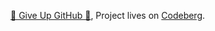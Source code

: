 [🚨 Give Up GitHub 🚨](https://GiveUpGitHub.org), Project lives on [Codeberg](https://codeberg.org/IPv6-monostack).
